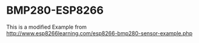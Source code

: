 # BMP280-ESP8266

This is a modified Example from http://www.esp8266learning.com/esp8266-bmp280-sensor-example.php

